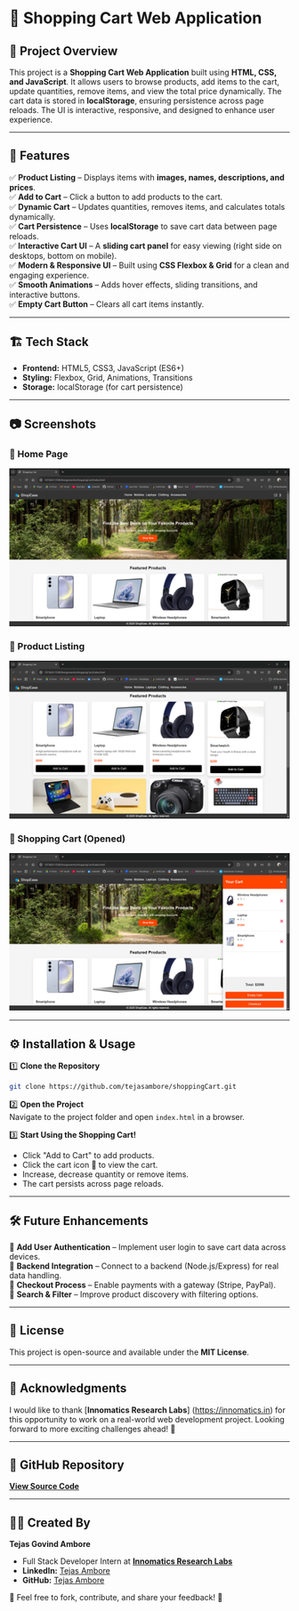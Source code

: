 # 🛒 Shopping Cart Web Application

## 📌 Project Overview
This project is a **Shopping Cart Web Application** built using **HTML, CSS, and JavaScript**. It allows users to browse products, add items to the cart, update quantities, remove items, and view the total price dynamically. The cart data is stored in **localStorage**, ensuring persistence across page reloads. The UI is interactive, responsive, and designed to enhance user experience. 

---

## 🚀 Features

✅ **Product Listing** – Displays items with **images, names, descriptions, and prices**.  
✅ **Add to Cart** – Click a button to add products to the cart.  
✅ **Dynamic Cart** – Updates quantities, removes items, and calculates totals dynamically.  
✅ **Cart Persistence** – Uses **localStorage** to save cart data between page reloads.  
✅ **Interactive Cart UI** – A **sliding cart panel** for easy viewing (right side on desktops, bottom on mobile).  
✅ **Modern & Responsive UI** – Built using **CSS Flexbox & Grid** for a clean and engaging experience.  
✅ **Smooth Animations** – Adds hover effects, sliding transitions, and interactive buttons.  
✅ **Empty Cart Button** – Clears all cart items instantly.  

---

## 🏗️ Tech Stack

- **Frontend:** HTML5, CSS3, JavaScript (ES6+)
- **Styling:** Flexbox, Grid, Animations, Transitions
- **Storage:** localStorage (for cart persistence)

---

## 📷 Screenshots

### 🔹 Home Page
![Home Page](./screenshot/HomePage.png)

### 🔹 Product Listing
![Product List Screenshot](./screenshot/ProductList.png)

### 🔹 Shopping Cart (Opened)
![Cart Screenshot](./screenshot/Cart.png)

---

## ⚙️ Installation & Usage

1️⃣ **Clone the Repository**  
```bash
git clone https://github.com/tejasambore/shoppingCart.git
```

2️⃣ **Open the Project**  
Navigate to the project folder and open `index.html` in a browser.

3️⃣ **Start Using the Shopping Cart!**  
- Click "Add to Cart" to add products.
- Click the cart icon 🛒 to view the cart.
- Increase, decrease quantity or remove items.
- The cart persists across page reloads.

---

## 🛠️ Future Enhancements
🚀 **Add User Authentication** – Implement user login to save cart data across devices.  
🚀 **Backend Integration** – Connect to a backend (Node.js/Express) for real data handling.  
🚀 **Checkout Process** – Enable payments with a gateway (Stripe, PayPal).  
🚀 **Search & Filter** – Improve product discovery with filtering options.  

---

## 📝 License
This project is open-source and available under the **MIT License**.

---

## 🙌 Acknowledgments
I would like to thank [**Innomatics Research Labs**] (https://innomatics.in) for this opportunity to work on a real-world web development project. Looking forward to more exciting challenges ahead! 🎯

---

## 🔗 GitHub Repository
[**View Source Code**](https://github.com/tejasambore/shoppingCart.git)

---

## 👨‍💻 Created By
**Tejas Govind Ambore**
- Full Stack Developer Intern at [**Innomatics Research Labs**](https://innomatics.in)
- **LinkedIn:** [Tejas Ambore](https://www.linkedin.com/in/tejasambore)
- **GitHub:** [Tejas Ambore](https://github.com/tejasambore)


💬 Feel free to fork, contribute, and share your feedback! 🚀
